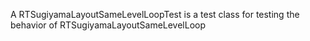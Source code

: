 A RTSugiyamaLayoutSameLevelLoopTest is a test class for testing the behavior of RTSugiyamaLayoutSameLevelLoop